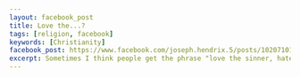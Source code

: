 ```yaml
---
layout: facebook_post
title: Love the...?
tags: [religion, facebook]
keywords: [Christianity]
facebook_post: https://www.facebook.com/joseph.hendrix.5/posts/10207101580999298
excerpt: Sometimes I think people get the phrase "love the sinner, hate the sin" confused with "love the sin, hate the sinner."
---
```

